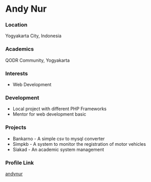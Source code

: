 # Andy Nur

### Location

Yogyakarta City, Indonesia

### Academics

QODR Community, Yogyakarta

### Interests

- Web Development

### Development

- Local project with different PHP Frameworks
- Mentor for web development basic

### Projects

- Bankarno - A simple csv to mysql converter
- Simpkb - A system to monitor the registration of motor vehicles
- Siakad - An academic system management

### Profile Link

[andynur](https://github.com/andynur)